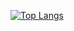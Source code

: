 
[![Top Langs](https://github-readme-stats.vercel.app/api/top-langs/?username=GuoQingMa24)](https://github.com/GuoQingMa24/github-readme-stats)


